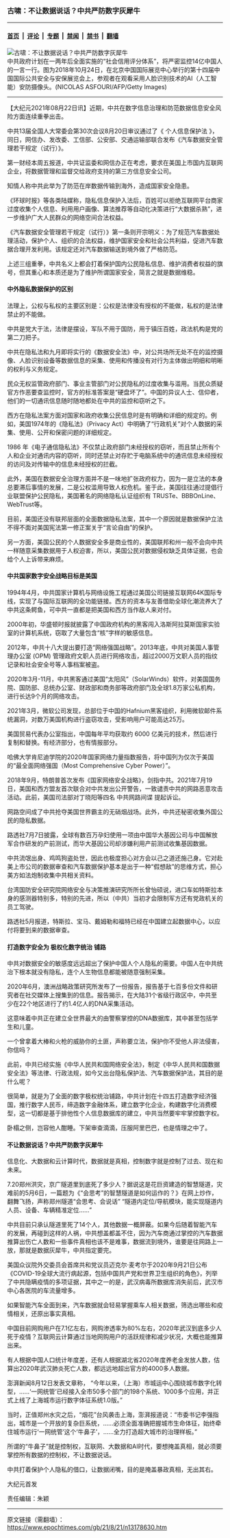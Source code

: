 ### 古啸：不让数据说话？中共严防数字灰犀牛

---

#### [首页](../../../..?n13178630) &nbsp;|&nbsp; [评论](../../../../../epoch-comment?n13178630) &nbsp;|&nbsp; [专题](../../../../../epoch-special?n13178630) &nbsp;|&nbsp; [禁闻](../../../../../epoch-news?n13178630) &nbsp;|&nbsp; [禁书](../../../../../books?n13178630) &nbsp;|&nbsp; [翻墙](https://github.com/gfw-breaker/nogfw/blob/master/README.md?n13178630)


<div><img alt="古啸：不让数据说话？中共严防数字灰犀牛" class="attachment-djy_600_400 size-djy_600_400 wp-post-image" src="https://i.epochtimes.com/assets/uploads/2018/11/GettyImages-1052877606-600x400.jpg"/>
<div class="caption">
 中共政府计划在一两年后全面实施的“社会信用评分体系”，将严密监控14亿中国人的一言一行。图为2018年10月24日，在北京中国国际展览中心举行的第十四届中国国际公共安全与安保展览会上，参观者在观看采用人脸识别技术的AI（人工智能）安防摄像头。(NICOLAS ASFOURI/AFP/Getty Images)
</div></div><hr/><div class="post_content" id="artbody" itemprop="articleBody">
 <!-- article content begin -->
 <p>
  【大纪元2021年08月22日讯】近期，中共在数字信息治理和防范数据信息安全风险方面连续重拳出击。
 </p>
 <p>
  中共13届全国人大常委会第30次会议8月20日审议通过了《
  <ok href="https://www.epochtimes.com/gb/tag/%E4%B8%AA%E4%BA%BA%E4%BF%A1%E6%81%AF%E4%BF%9D%E6%8A%A4%E6%B3%95.html">
   个人信息保护法
  </ok>
  》，同日，网信办、发改委、工信部、公安部、交通运输部联合发布《汽车数据安全管理若干规定（试行）》。
 </p>
 <p>
  第一财经本周五报道，中共证监委和网信办正在考虑，要求在美国上市国内互联网企业，将数据管理和监督交给政府支持的第三方信息安全公司。
 </p>
 <p>
  知情人称中共此举为了防范在岸数据传输到海外，造成国家安全隐患。
 </p>
 <p>
  《环球时报》等各类陆媒称，隐私信息保护入法后，百姓可以拒绝互联网平台商家过度收集个人信息、利用用户画像、算法推荐等自动化决策进行“大数据杀熟”，进一步维护广大人民群众的网络空间合法权益。
 </p>
 <p>
  《汽车数据安全管理若干规定（试行）》第一条则开宗明义：为了规范汽车数据处理活动，保护个人、组织的合法权益，维护国家安全和社会公共利益，促进汽车数据合理开发利用。该规定还对汽车数据输送到境外做了严格防范。
 </p>
 <p>
  上述三组重拳，中共名义上都会打着保护国内公民隐私信息、维护消费者权益的旗号，但其重心和本质还是为了维护所谓国家安全，简言之就是数据维稳。
 </p>
 <h4>
  中外隐私数据保护的区别
 </h4>
 <p>
  法理上，公权与私权的主要区别是：公权是法律没有授权的不能做，私权的是法律禁止的不能做。
 </p>
 <p>
  中共是党大于法，法律是摆设，军队不用于国防，用于镇压百姓，政法机构是党的第二刀把子。
 </p>
 <p>
  中共在隐私法和九月即将实行的《数据安全法》中，对公共场所无处不在的监控摄像、人脸识别设备等数据信息的采集、使用和传播没有对行为主体做出明细和明晰的权利与义务规定。
 </p>
 <p>
  民众无权监管政府部门、事业主管部门对公民隐私的过度收集与滥用。当民众质疑官方作恶要查监控时，官方的标准答案是“硬盘坏了”。中国的异议人士、信仰者，他们的一切通讯信息随时随地都处在中共的监控和窃听之下。
 </p>
 <p>
  西方在隐私法案方面对国家和政府收集公民信息时是有明确和详细的规定的。例如，美国1974年的《隐私法》（Privacy Act）中明确了“行政机关”对个人数据的采集、使用、公开和保密问题的详细规定。
 </p>
 <p>
  1986 年《电子通信隐私法》不仅禁止政府部门未经授权的窃听，而且禁止所有个人和企业对通讯内容的窃听，同时还禁止对存贮于电脑系统中的通讯信息未经授权的访问及对传输中的信息未经授权的拦截。
 </p>
 <p>
  此外，美国在数据安全治理方面并不是一味地扩张政府权力，因为一是立法的本身总要滞后事情的发展，二是公权滥用导致人权危机。鉴于此，美国往往通过提倡行业联盟保护公民隐私，美国著名的网络隐私认证组织有 TRUSTe、BBBOnLine、WebTrust等。
 </p>
 <p>
  目前，美国还没有联邦层面的全面数据隐私法案，其中一个原因就是数据保护立法不得不面对美国宪法第一修正案关于“言论自由”的保护。
 </p>
 <p>
  另一方面，美国公民的个人数据安全多是商业性的，美国联邦和州一般不会向中共一样随意采集数据用于人权迫害，所以，美国公民对数据侵权缺乏具体证据，也会给个人上诉带来麻烦。
 </p>
 <h4>
  中共国家数字安全战略目标是美国
 </h4>
 <p>
  1994年4月，中共国家计算机与网络设施工程通过美国公司链接互联网64K国际专线，实现了与国际互联网的全功能链接。西方的资本与友善借助全球化潮流养大了中共这条鳄鱼，可中共一直都是把美国和西方当作敌人来对付。
 </p>
 <p>
  2000年初，华盛顿时报就披露了中国政府机构的黑客闯入洛斯阿拉莫斯国家实验室的计算机系统，窃取了大量包含“核”字样的敏感信息。
 </p>
 <p>
  2012年，中共十八大提出要打造“网络强国战略”。2013年底，中共对美国人事管理办公室 (OPM) 管理政府文职人员进行网络攻击，超过2000万文职人员的指纹记录和社会安全号等人事档案被盗。
 </p>
 <p>
  2020年3月-11月，中共黑客通过美国“太阳风”（SolarWinds）软件，对美国国务院、国防部、总统办公室、财政部和商务部等政府部门及全球1.8万家公私机构，进行长达9个月的网络攻击。
 </p>
 <p>
  2021年3月，微软公司发现，总部位于中国的Hafnium黑客组织，利用微软邮件系统漏洞，对数万美国机构进行盗窃攻击，受影响用户可能高达25万。
 </p>
 <p>
  美国贸易代表办公室指出，中国每年平均获取约 6000 亿美元的技术，然后进行复制和替换。有经济部分，也有情报部分。
 </p>
 <p>
  哈佛大学肯尼迪学院的2020年国家网络力量指数报告，将中国列为仅次于美国的“最全面网络强国（Most Comprehensive Cyber Power）”。
 </p>
 <p>
  2018年9月，特朗普首次发布《国家网络安全战略》，剑指中共。2021年7月19日，美国和西方盟友首次联合对中共发出公开警告，一致谴责中共的网路恶意攻击活动。此前，美国司法部对丁晓阳等四名
  <ok href="https://www.epochtimes.com/gb/tag/%E4%B8%AD%E5%85%B1%E7%BD%91%E8%B7%AF%E9%97%B4%E8%B0%8D.html">
   中共网路间谍
  </ok>
  提起诉讼。
 </p>
 <p>
  网路空间成了中共抢夺美国世界霸主的无硝烟战场。此外，中共还秘密收集外国公民的隐私数据。
 </p>
 <p>
  路透社7月7日披露，全球有数百万孕妇使用一项由中国华大基因公司与中国解放军合作研发的产前测试，而华大基因公司却涉嫌利用产前测试收集基因数据。
 </p>
 <p>
  中共流氓出身、鸡鸣狗盗处世，因此也极度担心对方会以己之道还施己身。它对赴美上市公司的数据审查和汽车数据保护基本是出于一种“假想敌”的思维方式，担心美方如法炮制收集中共相关资料。
 </p>
 <p>
  台湾国防安全研究院网络安全与决策推演研究所所长曾怡硕说，进口车如特斯拉本身的感测器特别多，特别的先进，所以（中共）当初才会限制军方还有党政机关的员工驾驶。
 </p>
 <p>
  路透社5月报道，特斯拉、宝马、戴姆勒和福特已经在中国建立起数据中心，以应付将要到来的数据审查。
 </p>
 <h4>
  打造数字安全为
  <ok href="https://www.epochtimes.com/gb/tag/%E6%9E%81%E6%9D%83%E5%8C%96%E6%95%B0%E5%AD%97%E7%BB%9F%E6%B2%BB.html">
   极权化数字统治
  </ok>
  铺路
 </h4>
 <p>
  中共对数据安全的敏感度远远超出了保护中国人个人隐私的需要。中国人在中共统治下根本就没有隐私，连个人生物信息都能被随意强制采集。
 </p>
 <p>
  2020年6月，澳洲战略政策研究所发布了一份报告，报告基于七百多份文件和研究者在社交媒体上搜集到的信息。报告揭示，在大陆31个省级行政区中，中共至少在22个地区进行了约1.4亿人的DNA采集活动。
 </p>
 <p>
  这意味着中共正在建立全世界最大的由警察掌控的DNA数据库，其中甚至包括学生和儿童。
 </p>
 <p>
  一个曾拿着大棒和火枪的威胁你的土匪，声称要立法，保护你不受他人非法侵害，你信吗？
 </p>
 <p>
  此前，中共已经实施《中华人民共和国网络安全法》，制定《中华人民共和国数据安全法》等法律、行政法规，如今又出台隐私保护法、汽车数据保护法，其目的是什么呢？
 </p>
 <p>
  很简单，就是为了全面的数字极权统治铺路，中共计划在十四五打造数字经济强国，推行数字人民币，缔造数字金融体系，建立数字化企业，构建数字化消费模型，这一切都是基于排他性个人信息数据库的建立，中共当然要牢牢掌控数字权。
 </p>
 <p>
  卧榻之侧，岂容他人酣睡。下架审查滴滴，压服阿里巴巴，也是情理之中了。
 </p>
 <h4>
  不让数据说话？中共严防数字灰犀牛
 </h4>
 <p>
  信息化、大数据和云计算时代，数据就是真相，控制数字就是控制了过去、现在和未来。
 </p>
 <p>
  7.20郑州洪灾，京广隧道里到底死了多少人？据说这是花巨资建造的智慧隧道，灾难前的5月6日，一篇题为《“会思考”的智慧隧道是如何运作的？》在网上炒作，翻舞飞扬，声称郑州隧道“会思考、会说话” “隧道内定位/导航模块，能实现隧道内人员、设备、车辆精准定位……”
 </p>
 <p>
  中共目前只承认隧道里死了14个人，其他数据一概屏蔽。如果今后随着智能汽车的发展，再碰到这样的人祸，中共想盖都盖不住，因为汽车商通过掌控的汽车数据推算出伤亡人数和一些事件真相也该不是难事，数据流到境外，谁要是往网路上一放，那就是数据灰犀牛，中共指定要完。
 </p>
 <p>
  美国众议院外交委员会首席共和党议员迈克尔‧麦考尔于2020年9月21日公布《COVID-19全球大流行病起源，包括中国共产党和世界卫生组织的角色》，列举了中共隐瞒疫情的多项证据，其中之一的是，武汉病毒所数据库消失前后，武汉市中心各医院的车流量增多。
 </p>
 <p>
  如果智能汽车全面到来，汽车数据就会轻易掌握乘车人相关数据，筛选出哪些和疫情相关，还原出事实真相。
 </p>
 <p>
  中国目前网购用户在7.1亿左右，网购渗透率为80%左右，2020年武汉到底多少人死于疫情？互联网云计算通过当地网购用户的活跃规律和减少状况，大概也能推算出来。
 </p>
 <p>
  有人根据中国人口统计年度差，还有人根据湖北省2020年度养老金发放人数，估算出2020年武汉肺炎死亡人数，都远远地超出官方的4000多人数据。
 </p>
 <p>
  澎湃新闻8月12日发表文章称， “今年以来，（上海）市城运中心围绕城市数字化转型，……‘一网统管’已经接入全市50多个部门的198个系统、1000多个应用，并正式上线了上海城市运行数字体征系统1.0版。”
 </p>
 <p>
  当时，正值郑州水灾之后，“烟花”台风袭击上海，澎湃报道说：“市委书记李强指出，城市是一个开放的复杂巨系统，……必须全面准确把握城市生命体征，始终牵住城市运行‘一网统管’这个‘牛鼻子’，……全力打造超大城市的治理样板。”
 </p>
 <p>
  所谓的“牛鼻子”就是控制权，互联网、大数据和AI时代，要想掩盖真相，就必须要掌控所有数据的控制权，不让数据说话。
 </p>
 <p>
  中共打着保护个人隐私的借口，让数据闭嘴，目的是掩盖暴政真相，无出其右。
 </p>
 <p>
  大纪元首发
 </p>
 <p>
  责任编辑：朱颖
 </p>
 <!-- article content end -->
 <div id="below_article_ad">
 </div>
</div>


---

原文链接（需翻墙）：https://www.epochtimes.com/gb/21/8/21/n13178630.htm